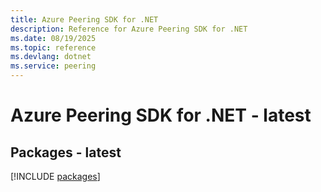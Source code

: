 ```yaml
---
title: Azure Peering SDK for .NET
description: Reference for Azure Peering SDK for .NET
ms.date: 08/19/2025
ms.topic: reference
ms.devlang: dotnet
ms.service: peering
---
```

# Azure Peering SDK for .NET - latest
## Packages - latest
[!INCLUDE [packages](peering-index.md)]
